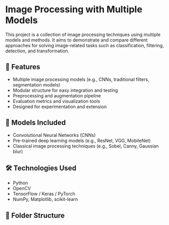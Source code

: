 # Image Processing with Multiple Models

This project is a collection of image processing techniques using multiple models and methods. It aims to demonstrate and compare different approaches for solving image-related tasks such as classification, filtering, detection, and transformation.

## 📌 Features

- Multiple image processing models (e.g., CNNs, traditional filters, segmentation models)
- Modular structure for easy integration and testing
- Preprocessing and augmentation pipeline
- Evaluation metrics and visualization tools
- Designed for experimentation and extension

## 🧠 Models Included

- Convolutional Neural Networks (CNNs)
- Pre-trained deep learning models (e.g., ResNet, VGG, MobileNet)
- Classical image processing techniques (e.g., Sobel, Canny, Gaussian blur)

## 🛠️ Technologies Used

- Python
- OpenCV
- TensorFlow / Keras / PyTorch
- NumPy, Matplotlib, scikit-learn

## 📂 Folder Structure

